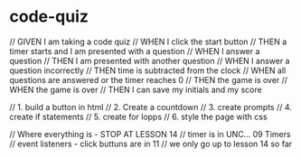 # code-quiz

// GIVEN I am taking a code quiz
// WHEN I click the start button
// THEN a timer starts and I am presented with a question
// WHEN I answer a question
// THEN I am presented with another question
// WHEN I answer a question incorrectly
// THEN time is subtracted from the clock
// WHEN all questions are answered or the timer reaches 0
// THEN the game is over
// WHEN the game is over
// THEN I can save my initials and my score

// 1. build a button in html 
// 2. Create a countdown
// 3. create prompts 
// 4. create if statements 
// 5. create for lopps 
// 6. style the page with css

// Where everything is - STOP AT LESSON 14
// timer is in UNC... 09 Timers
// event listeners - click buttuns are in 11
// we only go up to lesson 14 so far